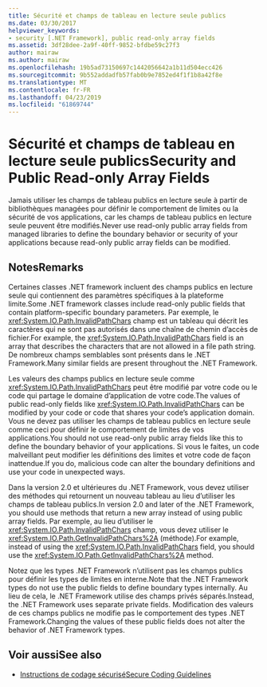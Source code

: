 ```yaml
---
title: Sécurité et champs de tableau en lecture seule publics
ms.date: 03/30/2017
helpviewer_keywords:
- security [.NET Framework], public read-only array fields
ms.assetid: 3df28dee-2a9f-40ff-9852-bfdbe59c27f3
author: mairaw
ms.author: mairaw
ms.openlocfilehash: 19b5ad73150697c1442056642a1b11d504ecc426
ms.sourcegitcommit: 9b552addadfb57fab0b9e7852ed4f1f1b8a42f8e
ms.translationtype: MT
ms.contentlocale: fr-FR
ms.lasthandoff: 04/23/2019
ms.locfileid: "61869744"
---
```

# <a name="security-and-public-read-only-array-fields"></a><span data-ttu-id="93ceb-102">Sécurité et champs de tableau en lecture seule publics</span><span class="sxs-lookup"><span data-stu-id="93ceb-102">Security and Public Read-only Array Fields</span></span>
<span data-ttu-id="93ceb-103">Jamais utiliser les champs de tableau publics en lecture seule à partir de bibliothèques managées pour définir le comportement de limites ou la sécurité de vos applications, car les champs de tableau publics en lecture seule peuvent être modifiés.</span><span class="sxs-lookup"><span data-stu-id="93ceb-103">Never use read-only public array fields from managed libraries to define the boundary behavior or security of your applications because read-only public array fields can be modified.</span></span>  
  
## <a name="remarks"></a><span data-ttu-id="93ceb-104">Notes</span><span class="sxs-lookup"><span data-stu-id="93ceb-104">Remarks</span></span>  
 <span data-ttu-id="93ceb-105">Certaines classes .NET framework incluent des champs publics en lecture seule qui contiennent des paramètres spécifiques à la plateforme limite.</span><span class="sxs-lookup"><span data-stu-id="93ceb-105">Some .NET framework classes include read-only public fields that contain platform-specific boundary parameters.</span></span>  <span data-ttu-id="93ceb-106">Par exemple, le <xref:System.IO.Path.InvalidPathChars> champ est un tableau qui décrit les caractères qui ne sont pas autorisés dans une chaîne de chemin d’accès de fichier.</span><span class="sxs-lookup"><span data-stu-id="93ceb-106">For example, the <xref:System.IO.Path.InvalidPathChars> field is an array that describes the characters that are not allowed in a file path string.</span></span>  <span data-ttu-id="93ceb-107">De nombreux champs semblables sont présents dans le .NET Framework.</span><span class="sxs-lookup"><span data-stu-id="93ceb-107">Many similar fields are present throughout the .NET Framework.</span></span>  
  
 <span data-ttu-id="93ceb-108">Les valeurs des champs publics en lecture seule comme <xref:System.IO.Path.InvalidPathChars> peut être modifié par votre code ou le code qui partage le domaine d’application de votre code.</span><span class="sxs-lookup"><span data-stu-id="93ceb-108">The values of public read-only fields like <xref:System.IO.Path.InvalidPathChars> can be modified by your code or code that shares your code’s application domain.</span></span>  <span data-ttu-id="93ceb-109">Vous ne devez pas utiliser les champs de tableau publics en lecture seule comme ceci pour définir le comportement de limites de vos applications.</span><span class="sxs-lookup"><span data-stu-id="93ceb-109">You should not use read-only public array fields like this to define the boundary behavior of your applications.</span></span>  <span data-ttu-id="93ceb-110">Si vous le faites, un code malveillant peut modifier les définitions des limites et votre code de façon inattendue.</span><span class="sxs-lookup"><span data-stu-id="93ceb-110">If you do, malicious code can alter the boundary definitions and use your code in unexpected ways.</span></span>  
  
 <span data-ttu-id="93ceb-111">Dans la version 2.0 et ultérieures du .NET Framework, vous devez utiliser des méthodes qui retournent un nouveau tableau au lieu d’utiliser les champs de tableau publics.</span><span class="sxs-lookup"><span data-stu-id="93ceb-111">In version 2.0 and later of the .NET Framework, you should use methods that return a new array instead of using public array fields.</span></span>  <span data-ttu-id="93ceb-112">Par exemple, au lieu d’utiliser le <xref:System.IO.Path.InvalidPathChars> champ, vous devez utiliser le <xref:System.IO.Path.GetInvalidPathChars%2A> (méthode).</span><span class="sxs-lookup"><span data-stu-id="93ceb-112">For example, instead of using the <xref:System.IO.Path.InvalidPathChars> field, you should use the <xref:System.IO.Path.GetInvalidPathChars%2A> method.</span></span>  
  
 <span data-ttu-id="93ceb-113">Notez que les types .NET Framework n’utilisent pas les champs publics pour définir les types de limites en interne.</span><span class="sxs-lookup"><span data-stu-id="93ceb-113">Note that the .NET Framework types do not use the public fields to define boundary types internally.</span></span>  <span data-ttu-id="93ceb-114">Au lieu de cela, le .NET Framework utilise des champs privés séparés.</span><span class="sxs-lookup"><span data-stu-id="93ceb-114">Instead, the .NET Framework uses separate private fields.</span></span>  <span data-ttu-id="93ceb-115">Modification des valeurs de ces champs publics ne modifie pas le comportement des types .NET Framework.</span><span class="sxs-lookup"><span data-stu-id="93ceb-115">Changing the values of these public fields does not alter the behavior of .NET Framework types.</span></span>  
  
## <a name="see-also"></a><span data-ttu-id="93ceb-116">Voir aussi</span><span class="sxs-lookup"><span data-stu-id="93ceb-116">See also</span></span>

- [<span data-ttu-id="93ceb-117">Instructions de codage sécurisé</span><span class="sxs-lookup"><span data-stu-id="93ceb-117">Secure Coding Guidelines</span></span>](../../../docs/standard/security/secure-coding-guidelines.md)
